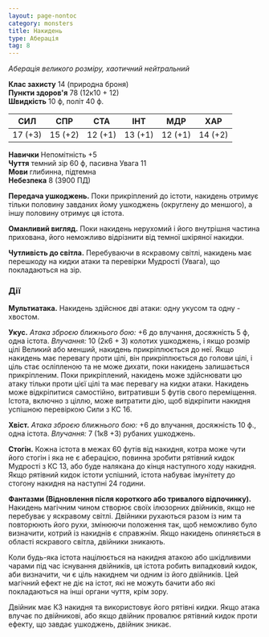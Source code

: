 ```yaml
---
layout: page-nontoc
category: monsters
title: Накидень
type: Аберація
tag: 8
---
```


_Аберація великого розміру, хаотичний нейтральний_  

**Клас захисту** 14 (природна броня)    
**Пункти здоров'я** 78 (12к10 + 12)     
**Швидкість** 10 ф, політ 40 ф.  

| СИЛ     | СПР     | СТА     | ІНТ     | МДР     | ХАР     |
| ------- | ------- | ------- | ------- | ------- | ------- |
| 17 (+3) | 15 (+2) | 12 (+1) | 13 (+1) | 12 (+1) | 14 (+2) |

**Навички** Непомітність +5    
**Чуття** темний зір 60 ф, пасивна Увага 11    
**Мови** глибинна, підтемна    
**Небезпека** 8 (3900 ПД)  

**Передача ушкоджень.** Поки прикріплений до істоти, накидень отримує тільки половину завданих йому ушкоджень (округлену до меншого), а іншу половину отримує ця істота.    

**Оманливий вигляд.** Поки накидень нерухомий і його внутрішня частина прихована, його неможливо відрізнити від темної шкіряної накидки.    

**Чутливість до світла.** Перебуваючи в яскравому світлі, накидень має перешкоду на кидки атаки та перевірки Мудрості (Увага), що покладаються на зір.  

### Дії
**Мультиатака.** Накидень здійснює дві атаки: одну укусом та одну - хвостом.    

**Укус.** _Атака зброєю ближнього бою:_ +6 до влучання, досяжність 5 ф, одна істота. _Влучання:_ 10 (2к6 + 3) колотих ушкоджень, і якщо розмір цілі Великий або менший, накидень прикріплюється до неї. Якщо накидень має перевагу проти цілі, він прикріплюється до голови цілі, і ціль стає осліпленою та не може дихати, поки накидень залишається прикріпленим. Поки прикріплений, накидень може здійснювати цю атаку тільки проти цієї цілі та має перевагу на кидки атаки. Накидень може відкріпитися самостійно, витративши 5 футів свого переміщення. Істота, включно з ціллю, може витратити дію, щоб відкріпити накидня успішною перевіркою Сили з КС 16.    

**Хвіст.** _Атака зброєю ближнього бою:_ +6 до влучання, досяжність 10 ф., одна істота. _Влучання:_ 7 (1к8 +3) рубаних ушкоджень.    

**Стогін.** Кожна істота в межах 60 футів від накидня, котра може чути його стогін і яка не є аберацією, повинна зробити рятівний кидок Мудрості з КС 13, або буде налякана до кінця наступного ходу накидня. Якщо рятівний кидок істоти успішний, істота набуває імунітету до стогону накидня на наступні 24 години.    

**Фантазми (Відновлення після короткого або тривалого відпочинку).** Накидень магічним чином створює своїх ілюзорних двійників, якщо не перебуває у яскравому світлі. Двійники рухаються разом із ним та повторюють його рухи, змінюючи положення так, щоб неможливо було визначити, котрий із накиднів є справжнім. Якщо накидень опиняється в області яскравого світла, двійники зникають.    

Коли будь-яка істота націлюється на накидня атакою або шкідливими чарами під час існування двійників, ця істота робить випадковий кидок, аби визначити, чи є ціль накиднем чи одним із його двійників. Цей магічний ефект не діє на істот, які не можуть бачити або які покладаються на інші органи чуття, крім зору.    

Двійник має КЗ накидня та використовує його рятівні кидки. Якщо атака влучає по двійникові, або якщо двійник провалює рятівний кидок проти ефекту, що завдає ушкоджень, двійник зникає.
